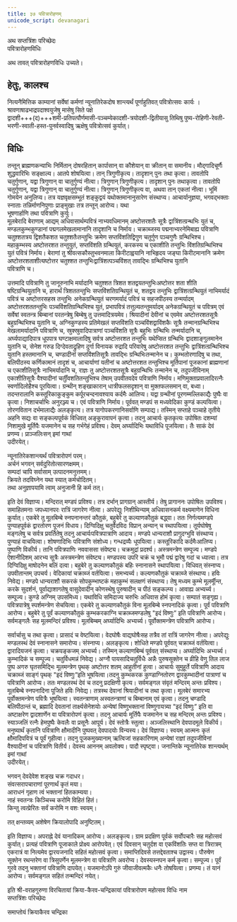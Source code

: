 ```yaml
---
title: ३७ पवित्रारोहणम्
unicode_script: devanagari
---
```


अथ सप्तत्रिंशः परिच्छेदः  
पवित्रारोहणविधिः  

अथ तावत् पवित्रारोहणविधिः उच्यते।  

## हेतुः, कालश्च
नित्यनैमित्तिक काम्यानां सर्वेषां कर्मणां न्यूनातिरेकदोष शान्त्यर्थं पूर्णाहुतिवत् पवित्रोत्सवः कार्यः ।  
श्रावणाषाढभाद्रपदाश्वयुजेषु मासेषु सिते पक्षे  
द्वादशी+++(द)+++शमी-प्रतिपत्पौर्णमासी-पञ्चम्येकादशी-त्रयोदशी-द्वितीयासु तिथिषु  पुष्य-रोहिणी-रेवती-भरणी-स्वाती-हस्त-पुनर्वस्वादिषु ऋक्षेषु पवित्रोत्सवं कुर्यात्। 

## विधिः
तन्तून् ब्राह्मणकन्याभिः निर्मितान् दोषरहितान् कार्पासान् वा कौशेयान् वा क्रीतान् वा समानीय। मौद्गादिचूर्णैः शुद्धवारिभिः सङ्क्षाल्य। आतपे शोषयित्वा। तान् त्रिगुणीकृत्य। तादृशान् पुनः तथा कृत्वा। तावतोपि चतुर्गुणान्, यद्वा त्रिगुणान्  वा चातुर्गुण्यं नीत्वा। त्रिगुणान् त्रिगुणीकृत्य। तादृशान् पुनः तथाकृत्वा। तावतोपि चतुर्गुणान्, यद्वा त्रिगुणान् वा चातुर्गुण्यं नीत्वा। त्रिगुणान् त्रिगुणीकृत्य वा, अथवा तान् एकतां नीत्वा।  भूमिं गोमयेन अनुलिप्य। तत्र यज्ञवृक्षसम्भूतं शङ्कुद्वयं यथोक्तमानानुसारेण संस्थाप्य।  आचार्यानुज्ञया, भगवद्भक्ताः स्नाताः तन्निर्माणनिपुणाः प्राङ्मुखाः तत्र तन्तून् आरोप्य। यथा  
भूषणार्हाणि तथा पवित्राणि कुर्युः।  
मूलबेरादि बेराणाम् आद्यम् अधिवासार्थम्पवित्रं नाभ्यवधिमानम् अष्टोत्तरशतैः सूत्रैः द्वात्रिंशत्ग्रन्थभिः  युतं च, मण्डलकुम्भकुण्डानां पद्मगलमेखलामानानि तादृशानि च निर्माय। चक्राब्जस्य  पद्मनाभ्यरनेमिबाह्य पवित्राणि चतुश्शतत्रय द्विशतैकशत चतुश्शतैःतन्तुभिः क्रमेण  सप्तविंशतिद्विगुण चतुर्गुण पञ्चगुणैः ग्रन्थिभिश्च। महाकुम्भस्य अष्टोत्तरशत तन्तुयुतं, सप्तविंशति ग्रन्थियुतं, करकस्य च एकाशीति तन्तुभिः विंशतिग्रन्थिभिश्च युतं पवित्रं निर्माय।  बेराणां तु श्रीवत्सकौस्तुभवनमाला किरीटाह्वयानि नाभिहृदय जङ्घा किरीटमानानि क्रमेण  अष्टोत्तरशताशीत्यष्टोत्तर चतुश्शत तन्तुभिःद्वात्रिंशत्पञ्चविंशत् तावद्भिः ग्रन्थिभिश्च युतानि  
पवित्राणि च।  

उत्तमादि पवित्राणि तु जानूरुनाभि मर्यादानि चतुश्शत त्रिशत शतद्वयतन्तुभिःअष्टोत्तर शता  शीति षष्टिग्रन्थियुतानि च, हारार्थं त्रिशततन्तुभिः सप्तविंशतिग्रन्थियुतं च, शतद्वय तन्तुभिः  द्वात्रिंशत्ग्रन्थियुतं नाभिमर्यादं पवित्रं च अष्टोत्तरसहस्र तन्तुभिः अनेकग्रन्थियुतं चरणमर्यादं  पवित्रं च सहजपीठस्य तन्मर्यादम् अष्टोत्तरशततन्तुभिः पञ्चविंशतिग्रन्थिभिश्च युतं, प्रभापवित्रं  तत्तुल्यतन्तुमर्यादम् अनेकग्रन्थियुतं च पवित्रम् एवं सर्वेषां स्वतन्त्र बिम्बानां परतन्त्रेषु बिम्बेषु तु  उत्तमादित्रयमेव। श्रियादीनां देवीनां च एवमेव अष्टोत्तरशतसूत्रैः बहुग्रन्थिभिश्च युतानि  च, अग्निकुण्डस्य प्रतिमेखलं सप्तविंशति पञ्चविंशद्वाविंशकैः सूत्रैः तन्मानग्रन्थिभिश्च  मेखलामर्यादानि पवित्राणि च, स्रुक्स्रुवादिपात्राणां पञ्चविंशति सूत्रैः बहुभिः ग्रन्थिभिः  तन्मर्यादानि च, अर्घ्यपाद्यादिपात्र धूपपात्र घण्टाक्षमालादिषु सर्वत्र अष्टोत्तरशत तन्तुभिः  यथेप्सित ग्रन्थिभिः द्वादशाङ्गुलमानेन युतानि च, सेनेश गरुड दिग्देवताद्रुहिण दुर्गा विनायक  रुद्रादि परिवारेषु अष्टोत्तरशत तन्तुभिः द्वात्रिंशत्ग्रन्थिभिश्च युतानि हस्तमानानि च, चण्डादीनां  सप्तविंशतिसूत्रैः तावद्भिः ग्रन्थिभिःतन्मानेन च। कुम्भतोरणादिषु च तथा, बलिपीठस्य  कर्णिकामानं तादृशं च, आचार्याणां यतीनां च अष्टोत्तरशत तन्तुभिश्च मूर्तिपानां पूजकानां  ब्राह्मणानां च एकाशीतिसूत्रैः नाभिमर्यादानि च, राज्ञः तु अष्टोत्तरशतसूत्रैः बहुग्रन्थिभिः  तन्मानेन च, तदुपजीविनाम् एकाशीतिसूत्रैः वैश्यादीनां चर्तुींवशतितन्तुभिश्च तेषाम् उपवीतवदेव  पवित्राणि निर्माय। मणिमुक्ताप्रवालादिरत्नैः स्वर्णादिलोहैश्च पूरयित्वा। ग्रन्थीन् शङ्खाकारान्  धात्रीफलसदृशान् वा मुक्तफलसमान् वा, बध्वा। तदन्तरालानि कस्तूरिकाकुङ्कुम  कर्पूरचन्दनावश्याय कर्दमैः आलिप्य। यद्वा ग्रन्थीनां पूरणम्मल्लिकाद्यैः पुष्पैः वा कृत्वा।  निशाचर्चाभिः अनुरञ्ज्य च। एवं पवित्राणि निर्माय। पूर्ववत् मण्डपं स मध्यवेदिका कुण्डं  कल्पयित्वा। तोरणवितान दर्भमालाद्यैः अलङ्कृत्य। तत्र यागोपकरणानिसर्वाणि सम्पाद्य।  तस्मिन् सप्ताहे पञ्चाहे तृतीये अहनि सद्यः वा सङ्कल्पपूर्वकं विधिवत् अङ्कुरावापनं कृत्वा। तदनु  आचार्यः कृतकृत्यः उपोषितः दशम्यां निशामुखे मूर्तिपैः यजमानेन च सह गर्भगेहं प्रविश्य।  देवम् अर्घ्यादिभिः यथाविधि पूजयित्वा। तैः साकं देवं प्रणम्य। प्राञ्जलिःसन् इमां गाथां  
उदीरयेत्।  

न्यूनातिरेकशान्त्यर्थं पवित्रारोपणं परम्।  
अर्चनं भगवन् सर्वदुरितोत्सारणक्षमम्।  
सम्पदां चापि सर्वासाम् उत्पादनमनुत्तमम्।  
क्रियते तदविघ्नेन यथा स्यात् कर्मचोदितम्।  
तथा अनुज्ञापयामि त्वाम् अनुजानी हि कर्म तत्।  

इति देवं विज्ञाप्य। मन्दिरात् मण्डपं प्रविश्य। तत्र दर्भान् प्रागग्रान् आस्तीर्य। तेषु प्रागाननः  उपोषितः उपविश्य। समाहितमनाः जपध्यानपरः रात्रिं जागरेण नीत्वा। अपरेद्युः  निशीथिन्याम् अधिवासनकर्म वक्ष्यमाणेन विधिना कुर्यात्। एकबेरे तु मूलबिम्बे स्नपनानन्तरं  कौतुकं, बहुबेरे तु कल्याणकौतुकं बद्ध्वा। ततः निर्गत्यमण्डपे पुण्याहपूर्वकं द्वारतोरण पूजनं  विधाय। दिग्विदिक्षु चतुर्वेदविदः विप्रान् अन्यान् च स्थापयित्वा। तूर्यघोषेषु मङ्गलेषु च सर्वत्र  प्रवर्तितेषु तदनु आचार्यःपवित्रपात्राणि आदाय। मण्डपे धान्यराशौ प्रागुदग्भुवि संस्थाप्य।  पुण्याहं वाचयित्वा। शोषणादिभिः पवित्राणि संशोध्य। गन्धद्रव्यैः धूपयित्वा। कस्तूरिकादि  कर्दमैःआलिप्य। पुष्पाणि विकीर्य। तानि पवित्रपाणिः नववाससा संवेष्ट्य। चक्रमुद्रां  प्रदर्श्य। अस्त्रमन्त्रेण सम्पूज्य। मण्डपे ऐशानीदिशम् आरभ्य सूत्रैः अस्त्रमन्त्रेण संवेष्ट्य। मण्डपस्य  उपरि चक्रं च भूमौ पद्मं द्वारेषु गदां च ध्यात्वा। तत्र दिग्विदिक्षु माषोदनेन बलिं दत्वा। बहुबेरे  तु कल्याणकौतुकं बहिः स्नानासने स्थापयित्वा। विधिवत् संस्नाप्य। उपवीतान्तम् उपचर्य।  वेदिकायां चक्राब्जं वर्तयित्वा। समभ्यर्च्य। कल्यणकौतुकं चक्राब्जे संस्थाप्य। हविः निवेद्य।  मण्डपे धान्यराशौ सकरकं सोपकुम्भाष्टकं महाकुम्भं सलक्षणं संस्थाप्य। तेषु मध्यम कुम्भे  मूलर्मूीन्त, करके सुदर्शनं, पूर्वाद्याशागतेषु वासुदेवादीन् कोणस्थेषु पुरुषादीन् च पीठं सङ्कल्प्य।  आवाह्य अभ्यर्च्य। सम्पूज्य। कुण्डे अग्निम् उपसमिध्य। यथाविधि समिदाज्य चरुभिः अधिवास  होमं कृत्वा। सम्पातं सङ्गृह्य। पवित्रपात्रेषु स्पर्शमन्त्रेण सेचयित्वा। एकबेरे तु कल्याणकौतुकं  विना मूलबिम्बे स्नपनादिकं कृत्वा। पूर्वं पवित्राणि आरोप्य। बहुबेरे तु पूर्वं कल्याणकौतुकं  कुम्भकरकाग्नि चक्राब्जमण्डलेषु "इदं विष्णुः” इति पवित्राणि आरोप्य। सर्वमङ्गलैः सह  मूलमन्दिरं प्रविश्य। मूलबिम्बम् अर्घ्यादिभिः अभ्यर्च्य। पूर्वोक्तमन्त्रेण पवित्राणि आरोप्य।  

सर्वार्चासु च तथा कृत्वा। प्रासादं च वेष्टयित्वा। वेदघोषैः वाद्यघोषैःसह तत्रैव तां रात्रिं  जागरेण नीत्वा। अपरेद्युः मण्डलस्थं देवं स्नानासने समारोप्य। संस्नाप्य। अलङ्कृत्य। शोधिते  मण्डपे पूर्ववत् चक्राब्जं वर्तयित्वा। द्वारादियजनं कृत्वा। चक्रपङ्कजम् अभ्यर्च्य। तस्मिन्  कल्याणबिम्बं पूर्ववत् संस्थाप्य। अर्घ्यादिभिः अभ्यर्च्य। कुम्भादिकं च सम्पूज्य। चतुर्विधमन्नं  निवेद्य। अग्नौ पायसादिचतुर्विधैः अन्नैः पुरुषसूक्तेन च व्रीहि वेणु तिल लाज पुष्प अगरु  घृतसमिद्भिः मूलमन्त्रेण पृथक् अष्टोत्तर शतम् आहुतीनां हुत्वा। आचार्यः सुमुहूर्ते पवित्राणि  आदाय चक्राब्जं साङ्गं पृथक् "इदं विष्णुः”इति भूषयित्वा।तदनु कुम्भकरक कुण्डाग्नितोरण  द्वारकुम्भादीनां पात्राणां च पवित्राणि आरोप्य। ततः मण्डलस्थं देवं च तदनु प्रदक्षिणी कृत्य।  सर्वमङ्गल संवृतं मन्दिरम् अन्तः प्रविश्य। मूलबिम्बे स्नपनादिना पूजिते हविः निवेद्य। तत्रस्थ  देवानां श्रियादीनां च तथा कृत्वा। मूलबेरं समारभ्य पूर्वोक्तमन्त्रेण पवित्रैः भूषयित्वा।  स्वतन्त्राणाम् अस्वतन्त्राणां च बिम्बानाम् एवं कृत्वा। तदनु चण्डादि बलिपीठान्तं च, ब्रह्मादि  देवतानां तार्क्ष्यसेनेशयोः अन्येषां विष्णुभक्तानां विष्णुगायत्र्या "इदं विष्णुः” इति वा अष्टाक्षरेण  द्वादशार्णेन वा पवित्रारोपणं कृत्वा। तदनु आचार्यः मूर्तिपैः यजमानेन च सह मन्दिरम् अन्तः  प्रविश्य। स्याञ्जलिं रत्नैः हेमपुष्पैः केवलैः वा प्रसूनैः आपूर्य। देवं स्तोत्रैः स्तुत्वा।  अञ्जलिस्थानि देवपादमूले विकीर्य। मनुष्यार्थं कृतानि पवित्राणि क्षौमादीनि पुष्पवत् देवपादयोः  विन्यस्य। देवं विज्ञाप्य। स्वयम् आत्मनः कृतं क्षौमादिपवित्रं च पूर्वं गृहीत्वा। तदनु  पूजकमुख्यानाम् ऋत्विजां सहकारिणाम् अन्येषां राज्ञां तदुपजीविनां वैश्यादीनां च पवित्राणि  वितीर्य। देवस्य आननम् अवलोक्य। पादौ स्पृष्ट्वा। जनान्तिके न्यूनातिरेक शान्त्यर्थम् इमां गाथां  
उदीरयेत्।  

भगवन् देवदेवेश शङ्ख चक्र गदाधर।  
संवत्सरापचाराणां पूरणार्थं कृतं मया।  
आराधनं गृहाण त्वं भक्तानां हितकाम्यया।  
नाहं स्वतन्त्रः किञ्चिच्च करोमि विहितं हितं।  
किन्तु त्वत्प्रेरितः सर्वं करोमि न वशः स्वयम्।  

तत् क्षन्तव्यम् अशेषेण क्रियालोपादि अनुष्टितम्।  

इति विज्ञाप्य। अपराह्ने देवं यानादिकम् आरोप्य। अलङ्कृत्य। ग्राम प्रदक्षिण पूर्वकं सर्वोपचारैः सह  महोत्सवं कुर्यात्। प्रत्यहं पवित्राणि पूजाकाले प्रोक्ष्य आरोपयेत्। एवं दिवसान् चतुर्दश वा  एकविंशतिः सप्त वा त्रिरात्रम् एकरात्रं वा नित्यमेव द्वारयजनादि सहितं महोत्सवं कृत्वा।  समाप्तिदिवसे तत्तद्देवताश्च उद्वास्य। पौरुषेण सूक्तेन रथन्तरेण वा त्रिसुपर्णेन मूलमन्त्रेण वा  पवित्राणि अवरोप्य। देवस्यस्नपन कर्म कृत्वा। सम्पूज्य। पूर्वं गुरवे तदनु भक्तानां पवित्राणि  दापयेत्। यजमानोऽपि गुरुं जीवाजीवत्मकैः धनैः तोषयित्वा। प्रणम्य। तं यानं  
आरोप्य। सर्वमङ्गल सहितं तन्मन्दिरं नयेत्।  

इति श्री-वराहगुरुणा विरचितायां क्रिया-कैरव-चन्द्रिकायां पवित्रारोपण महोत्सव विधिः नाम  
सप्तत्रिंशः परिच्छेदः  

समाप्तोयं क्रियाकैरव चन्द्रिका  
